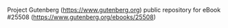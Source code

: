 Project Gutenberg (https://www.gutenberg.org) public repository for eBook #25508 (https://www.gutenberg.org/ebooks/25508)
